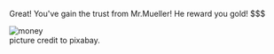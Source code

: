 Great! You've gain the trust from Mr.Mueller! He reward you gold! $$$  

![money](../../../picture/coin.png)  
picture credit to pixabay.